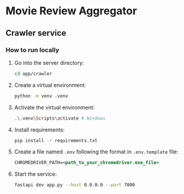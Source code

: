 # Movie Review Aggregator

## Crawler service

### How to run locally

1. Go into the server directory:

   ```sh
   cd app/crawler
   ```

2. Create a virtual environment:

   ```sh
   python -m venv .venv
   ```

3. Activate the virtual environment:

   ```sh
   .\.venv\Scripts\activate # Windows
   ```

4. Install requirements:

   ```sh
   pip install -r requirements.txt
   ```

5. Create a file named `.env` following the format in `.env.template` file:

   ```xml
   CHROMEDRIVER_PATH=<path_to_your_chromedriver.exe_file>
   ```

6. Start the service:

   ```sh
   fastapi dev app.py --host 0.0.0.0 --port 7000
   ```
